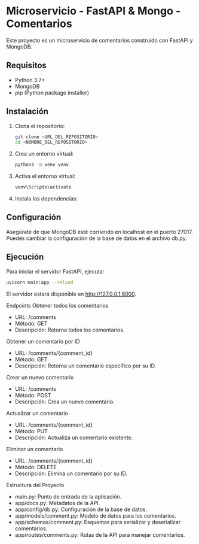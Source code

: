 # Microservicio - FastAPI & Mongo - Comentarios

Este proyecto es un microservicio de comentarios construido con FastAPI y MongoDB.

## Requisitos

- Python 3.7+
- MongoDB
- pip (Python package installer)

## Instalación

1. Clona el repositorio:
   ```sh
   git clone <URL_DEL_REPOSITORIO>
   cd <NOMBRE_DEL_REPOSITORIO>
   ```
2. Crea un entorno virtual:
    ```sh
    python3 -m venv venv
    ```
3. Activa el entorno virtual:
   ```sh
   venv\Scripts\activate
   ```

4. Instala las dependencias:

## Configuración

Asegúrate de que MongoDB esté corriendo en localhost en el puerto 27017. Puedes cambiar la configuración de la base de datos en el archivo db.py.

## Ejecución
Para iniciar el servidor FastAPI, ejecuta:
   ```sh
   uvicorn main:app --reload
   ```
El servidor estará disponible en http://127.0.0.1:8000.

Endpoints
Obtener todos los comentarios
- URL: /comments
- Método: GET
- Descripción: Retorna todos los comentarios.

Obtener un comentario por ID
- URL: /comments/{comment_id}
- Método: GET
- Descripción: Retorna un comentario específico por su ID.

Crear un nuevo comentario
- URL: /comments
- Método: POST
- Descripción: Crea un nuevo comentario.

Actualizar un comentario
- URL: /comments/{comment_id}
- Método: PUT
- Descripción: Actualiza un comentario existente.

Eliminar un comentario
- URL: /comments/{comment_id}
- Método: DELETE
- Descripción: Elimina un comentario por su ID.

Estructura del Proyecto
- main.py: Punto de entrada de la aplicación.
- app/docs.py: Metadatos de la API.
- app/config/db.py: Configuración de la base de datos.
- app/models/comment.py: Modelo de datos para los comentarios.
- app/schemas/comment.py: Esquemas para serializar y deserializar comentarios.
- app/routes/comments.py: Rutas de la API para manejar comentarios.